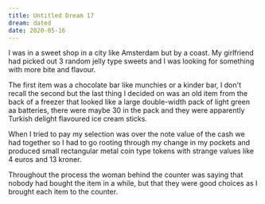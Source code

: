 ```yaml
---
title: Untitled Dream 17
dream: dated
date: 2020-05-16
---
```


I was in a sweet shop in a city like Amsterdam but by a coast. My girlfriend had picked out 3 random jelly type sweets and I was looking for something with more bite and flavour.

The first item was a chocolate bar like munchies or a kinder bar, I don't recall the second but the last thing I decided on was an old item from the back of a freezer that looked like a large double-width pack of light green aa batteries, there were maybe 30 in the pack and they were apparently Turkish delight flavoured ice cream sticks.

When I tried to pay my selection was over the note value of the cash we had together so I had to go rooting through my change in my pockets and produced small rectangular metal coin type tokens with strange values like 4 euros and 13 kroner.

Throughout the process the woman behind the counter was saying that nobody had bought the item in a while, but that they were good choices as I brought each item to the counter.